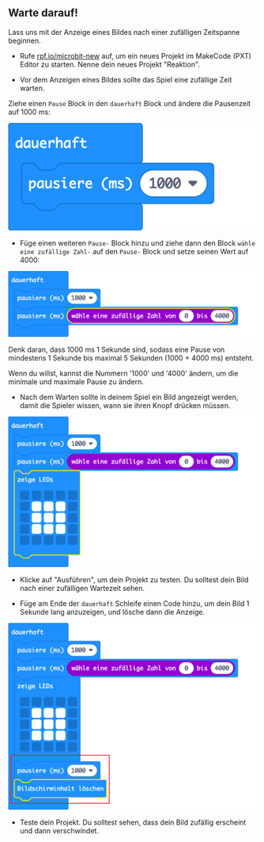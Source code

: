 ## Warte darauf!

Lass uns mit der Anzeige eines Bildes nach einer zufälligen Zeitspanne beginnen.

+ Rufe <a href="https://rpf.io/microbit-new" target="_blank">rpf.io/microbit-new</a> auf, um ein neues Projekt im MakeCode (PXT) Editor zu starten. Nenne dein neues Projekt "Reaktion".

+ Vor dem Anzeigen eines Bildes sollte das Spiel eine zufällige Zeit warten.

Ziehe einen `Pause` Block in den `dauerhaft` Block und ändere die Pausenzeit auf 1000 ms:

![Screenshot](images/reaction-pause.png)

+ Füge einen weiteren `Pause-` Block hinzu und ziehe dann den Block `wähle eine zufällige Zahl-` auf den `Pause-` Block und setze seinen Wert auf 4000:

![Screenshot](images/reaction-pause-random.png)

Denk daran, dass 1000 ms 1 Sekunde sind, sodass eine Pause von mindestens 1 Sekunde bis maximal 5 Sekunden (1000 + 4000 ms) entsteht.

Wenn du willst, kannst die Nummern '1000' und '4000' ändern, um die minimale und maximale Pause zu ändern.

+ Nach dem Warten sollte in deinem Spiel ein Bild angezeigt werden, damit die Spieler wissen, wann sie ihren Knopf drücken müssen.

![Screenshot](images/reaction-image.png)

+ Klicke auf "Ausführen", um dein Projekt zu testen. Du solltest dein Bild nach einer zufälligen Wartezeit sehen.

+ Füge am Ende der `dauerhaft` Schleife einen Code hinzu, um dein Bild 1 Sekunde lang anzuzeigen, und lösche dann die Anzeige.

![Screenshot](images/reaction-clear.png)

+ Teste dein Projekt. Du solltest sehen, dass dein Bild zufällig erscheint und dann verschwindet.